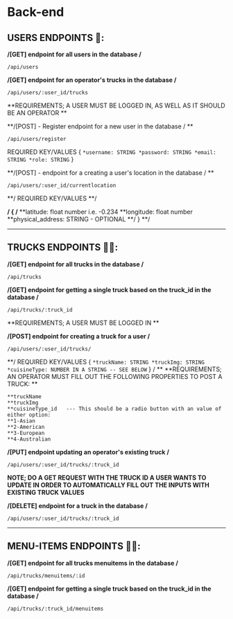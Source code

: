 # Back-end



## USERS ENDPOINTS 👤:

 **/[GET] endpoint for all users in the database /**
```
/api/users
```

**/[GET] endpoint for an operator's trucks in the database /**
```
/api/users/:user_id/trucks
```

**REQUIREMENTS; A USER MUST BE LOGGED IN, AS WELL AS IT SHOULD BE AN OPERATOR **

**/[POST] - Register endpoint for a new user in the database / **
```
/api/users/register
```
REQUIRED KEY/VALUES
{
``
 *username: STRING
 *password: STRING
 *email: STRING
 *role: STRING
 ``
}

**/[POST] - endpoint for a creating a user's location in the database / **
```
/api/users/:user_id/currentlocation
```

**/ REQUIRED KEY/VALUES **/

**/ {
/**
 **latitude: float number i.e. -0.234
 **longitude: float number
 **physical_address: STRING - OPTIONAL
 **/
 }  **/


---------------------------------------------------------------------------
## TRUCKS ENDPOINTS 🚎🚌:

 **/[GET] endpoint for all trucks in the database /**

```
/api/trucks
```
**/[GET] endpoint for getting a single truck based on the truck_id in the database /**

```
/api/trucks/:truck_id
```

**REQUIREMENTS; A USER MUST BE LOGGED IN **

 **/[POST] endpoint for creating a truck for a user /**
 
```
/api/users/:user_id/trucks/
```

**/ REQUIRED KEY/VALUES
{
``
  *truckName: STRING
  *truckImg: STRING
  *cuisineType: NUMBER IN A STRING -- SEE BELOW
  ``
}
  / **
**REQUIREMENTS; AN OPERATOR MUST FILL OUT THE FOLLOWING PROPERTIES TO POST A TRUCK:  **
```
**truckName
**truckImg
**cuisineType_id   --- This should be a radio button with an value of either option:
**1-Asian
**2-American
**3-European
**4-Australian
```

 **/[PUT] endpoint updating an operator's existing truck /**

```
/api/users/:user_id/trucks/:truck_id
```

**NOTE; DO A GET REQUEST WITH THE TRUCK ID A USER WANTS TO UPDATE IN ORDER TO AUTOMATICALLY FILL OUT THE INPUTS WITH EXISTING TRUCK VALUES**


 **/[DELETE] endpoint for a truck in the database /**

```
/api/users/:user_id/trucks/:truck_id
```


---------------------------------------------------------------------------
## MENU-ITEMS ENDPOINTS 🚎🚌:

 **/[GET] endpoint for all trucks menuitems in the database /**

```
/api/trucks/menuitems/:id
```
**/[GET] endpoint for getting a single truck based on the truck_id in the database /**

```
/api/trucks/:truck_id/menuitems
```
